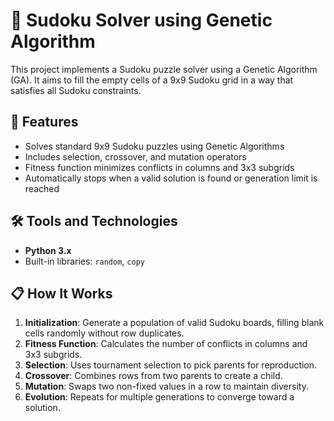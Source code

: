 # 🧠 Sudoku Solver using Genetic Algorithm

This project implements a Sudoku puzzle solver using a Genetic Algorithm (GA). It aims to fill the empty cells of a 9x9 Sudoku grid in a way that satisfies all Sudoku constraints.

## 📌 Features

- Solves standard 9x9 Sudoku puzzles using Genetic Algorithms
- Includes selection, crossover, and mutation operators
- Fitness function minimizes conflicts in columns and 3x3 subgrids
- Automatically stops when a valid solution is found or generation limit is reached

## 🛠 Tools and Technologies

- **Python 3.x**
- Built-in libraries: `random`, `copy`

## 📋 How It Works

1. **Initialization**: Generate a population of valid Sudoku boards, filling blank cells randomly without row duplicates.
2. **Fitness Function**: Calculates the number of conflicts in columns and 3x3 subgrids.
3. **Selection**: Uses tournament selection to pick parents for reproduction.
4. **Crossover**: Combines rows from two parents to create a child.
5. **Mutation**: Swaps two non-fixed values in a row to maintain diversity.
6. **Evolution**: Repeats for multiple generations to converge toward a solution.


